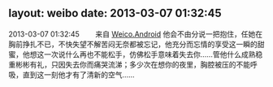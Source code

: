 layout: weibo
date: 2013-03-07 01:32:45
---
2013-03-07 01:32:45  &nbsp;&nbsp;&nbsp;&nbsp;&nbsp;&nbsp; 来自 <a href="http://app.weibo.com/t/feed/l4RWD" rel="nofollow">Weico.Android</a>
他会不由分说一把抱住，任她在胸前挣扎不已，不快失望不解苦闷无奈都被忘记，他充分而忘情的享受这一瞬的甜蜜，他想这一次说什么再也不能松手，仿佛松手意味着失去你……管他什么成熟稳重彬彬有礼，只因失去你而痛哭流涕；多少次在想你的夜里，胸腔被压的不能呼吸，直到这一刻他才有了清新的空气…… ​​​
